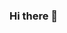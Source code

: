 ### Hi there 👋

<!--
**OmarQV/OmarQV** is a ✨ _special_ ✨ repository because its `README.md` (this file) appears on your GitHub profile.

[![Contributors][contributors-shield]][contributors-url]
[![Forks][forks-shield]][forks-url]
[![Stargazers][stars-shield]][stars-url]
[![Issues][issues-shield]][issues-url]
[![MIT License][license-shield]][license-url]
[![LinkedIn][linkedin-shield]][linkedin-url]
